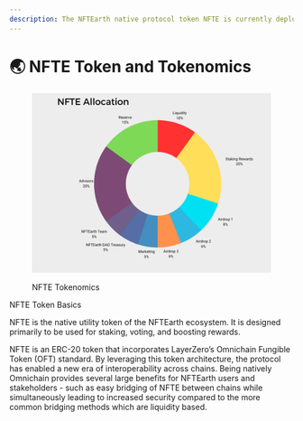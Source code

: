 ```yaml
---
description: The NFTEarth native protocol token NFTE is currently deployed to 9 chains.
---
```


# 🌏 NFTE Token and Tokenomics

<figure><img src="../.gitbook/assets/NFTE Tokenomics.png" alt=""><figcaption><p>NFTE Tokenomics</p></figcaption></figure>

NFTE Token Basics

NFTE is the native utility token of the NFTEarth ecosystem. It is designed primarily to be used for staking, voting, and boosting rewards.

NFTE is an ERC-20 token that incorporates LayerZero’s Omnichain Fungible Token (OFT) standard. By leveraging this token architecture, the protocol has enabled a new era of interoperability across chains. Being natively Omnichain provides several large benefits for NFTEarth users and stakeholders - such as easy bridging of NFTE between chains while simultaneously leading to increased security compared to the more common bridging methods which are liquidity based.
